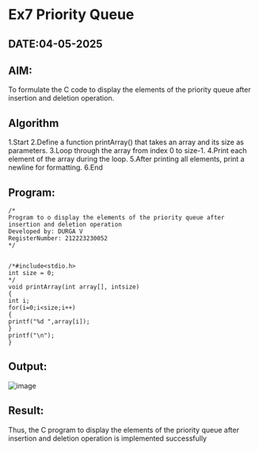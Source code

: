 # Ex7 Priority Queue
## DATE:04-05-2025
## AIM:
To formulate the C code to display the elements of the priority queue after insertion and deletion operation.

## Algorithm

1.Start
2.Define a function printArray() that takes an array and its size as parameters.
3.Loop through the array from index 0 to size-1.
4.Print each element of the array during the loop.
5.After printing all elements, print a newline for formatting.
6.End    

## Program:
```
/*
Program to o display the elements of the priority queue after insertion and deletion operation
Developed by: DURGA V
RegisterNumber: 212223230052 
*/


/*#include<stdio.h>
int size = 0;
*/
void printArray(int array[], intsize)
{
int i;
for(i=0;i<size;i++)
{
printf("%d ",array[i]);
}
printf("\n");
}
```

## Output:


![image](https://github.com/user-attachments/assets/de7480c8-af18-411a-9080-e4b2a04615b7)


## Result:
Thus, the C program to display the elements of the priority queue after insertion and deletion operation is implemented successfully
